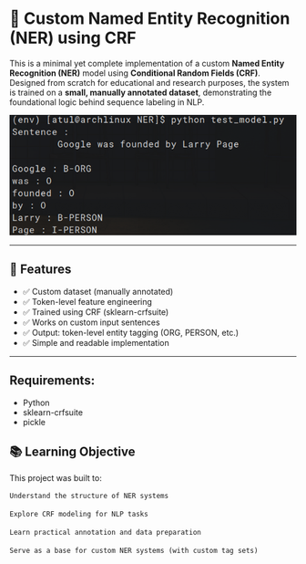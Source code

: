 # 🧠 Custom Named Entity Recognition (NER) using CRF

This is a minimal yet complete implementation of a custom **Named Entity Recognition (NER)** model using **Conditional Random Fields (CRF)**. Designed from scratch for educational and research purposes, the system is trained on a **small, manually annotated dataset**, demonstrating the foundational logic behind sequence labeling in NLP.

![Result Screenshot](result.png)

---

## 📌 Features

- ✅ Custom dataset (manually annotated)
- ✅ Token-level feature engineering
- ✅ Trained using CRF (sklearn-crfsuite)
- ✅ Works on custom input sentences
- ✅ Output: token-level entity tagging (ORG, PERSON, etc.)
- ✅ Simple and readable implementation

---
## Requirements:
- Python
- sklearn-crfsuite
- pickle

 ## 📚 Learning Objective

This project was built to:

    Understand the structure of NER systems

    Explore CRF modeling for NLP tasks

    Learn practical annotation and data preparation

    Serve as a base for custom NER systems (with custom tag sets)
